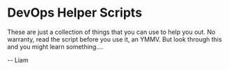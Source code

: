 # DevOps Helper Scripts

These are just a collection of things that you can use to help you out. No warranty, read the script before you use it, an YMMV. But look through this and you might learn something....

-- Liam
